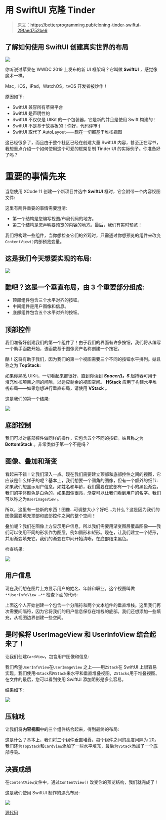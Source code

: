 # 用 SwiftUI 克隆 Tinder

> 原文：<https://betterprogramming.pub/cloning-tinder-swiftui-29faed752be6>

## 了解如何使用 SwiftUI 创建真实世界的布局

![](img/a70bb518cb00ebca010fce8fc8273fb2.png)

你听说过苹果在 WWDC 2019 上发布的新 UI 框架吗？它叫做 **SwiftUI** ，感觉像魔术一样。

Mac，iOS，iPad，WatchOS，tvOS 开发者被炒作！

原因如下:

*   SwiftUI 兼容所有苹果平台
*   SwiftUI 是声明性的
*   SwiftUI 不仅仅是 UIKit 的一个包装器，它是新的并且是使用 Swift 构建的！
*   SwiftUI 不是基于故事板的！你好，代码评审:)
*   SwiftUI 取代了 AutoLayout——现在一切都基于堆栈视图

这已经很多了，而且由于整个社区已经在创建大量 SwiftUI 内容，甚至正在写书，我想重点介绍一个如何使用这个可爱的框架复制 Tinder UI 的实际例子。你准备好了吗？

# 重要的事情先来

当您使用 XCode 11 创建一个新项目并选中 **SwiftUI** 框时，它会附带一个内容视图文件:

这里有两件重要的事情需要澄清:

*   第一个结构是您编写视图/布局代码的地方。
*   第二个结构是您声明要预览的内容的地方。最后，我们有实时预览！

我们将构建一些组件，当你想检查它们的外观时，只需通过你想预览的组件来改变`ContentView()`内部预览变量。

## 这是我们今天想要实现的布局:

![](img/17a81af42704811f1fe1378481590089.png)

## 酷吧？这是一个垂直布局，由 3 个重要部分组成:

*   顶部组件包含三个水平对齐的按钮。
*   中间组件是用户图像和信息。
*   底部组件包含五个水平对齐的按钮。

## 顶部控件

我们准备好创建我们的第一个组件了！由于我们的界面有许多按钮，我们将从编写一个助手函数开始，该函数基于图像资产名称创建一个按钮。

酷！这将有助于我们，因为我们的第一个视图需要三个不同的按钮水平排列。姑且称之为 **TopStack:**

如果你熟悉 UIKit，一切看起来都很好，直到你读到 ***Spacer()。S*** 起搏器可用于填充堆栈项目之间的间隙，以适应剩余的视图空间。 **HStack** 应用于构建水平堆栈布局——如果您想进行垂直布局，请使用 **VStack** 。

这是我们的第一个结果:

![](img/2cbbbd71fcc015740e4590cce0a18352.png)

## 底部控制

我们可以对底部控件做同样的操作，它包含五个不同的按钮。姑且称之为 **BottomStack** 。非常类似于第一个不是吗？

## 图像、叠加和渐变

看起来不错！让我们深入一点。现在我们需要建立顶部和底部控件之间的视图，它应该是什么样子的呢？基本上，我们想要一个圆角的图像，但有一个额外的细节:如果我们想显示用户信息，如姓名和年龄，我们需要在底部有一个小的黑色渐变。我们的字体颜色是白色的，如果图像很亮，渐变可以让我们看到用户的名字。我们可以称之为`UserImageView` **。**

所以，这里有一些新的东西！图像…可调整大小？好吧…为什么？这是因为我们的图像需要填充顶部和底部控件之间的整个空间！

叠加呢？我们在图像上方显示用户信息，所以我们需要用渐变图层覆盖图像——我们可以使用不同的形状作为图层，例如圆形和矩形。现在，让我们建立一个矩形，并用渐变填充它。我们的渐变在中间开始清晰，在底部结束黑色。

检查结果:

![](img/dc64b00603de97a163760c2fa91f7af0.png)

## 用户信息

现在我们想在图片上方显示用户的姓名、年龄和职业。这个视图叫做`**UserInfoView —**` 检查下面的代码:

上面这个人开始创建一个包含一个分隔符和两个文本组件的垂直堆栈。这里我们再次需要间隔符，因为它将我们的用户信息保存在堆栈的底部。我们还想添加一些填充，从视图边界创建一些空间。

## 是时候将 UserImageView 和 UserInfoView 结合起来了！

让我们创建`CardView`，包含用户图像和信息:

我们希望`UserInfoView`在`UserImageView` 之上——用`ZStack`在 SwiftUI 上很容易实现。我们使用`HStack`和`VStack`来水平和垂直堆叠视图，`ZStacks`用于堆叠视图。在文件的最后，您可以看到使用 SwiftUI 添加阴影是多么容易。

结果如下:

![](img/213beb84b1af3b86a3f98302757681cb.png)

## 压轴戏

让我们将**内容视图**中的三个组件结合起来，得到最终的布局:

这是什么？基本上，我们将三个组件垂直堆叠，每个组件之间的高度间隔为 20。我们还为`TopStack`和`CardView`添加了一些水平填充，最后为`VStack`添加了一个底部呼吸。

## 决赛成绩

在`ContentView`文件中，通过`ContentView()` 改变你的预览结构，我们就完成了！

这是我们使用 SwiftUI 制作的漂亮布局:

![](img/e0ee342483a6297354b8e4fc511d7931.png)

[源代码](https://github.com/davidgdoll/tinder-clone-swiftui)